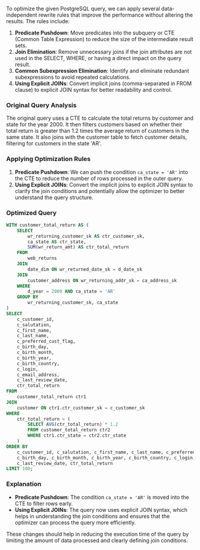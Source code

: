 To optimize the given PostgreSQL query, we can apply several data-independent rewrite rules that improve the performance without altering the results. The rules include:

1. **Predicate Pushdown**: Move predicates into the subquery or CTE (Common Table Expression) to reduce the size of the intermediate result sets.
2. **Join Elimination**: Remove unnecessary joins if the join attributes are not used in the SELECT, WHERE, or having a direct impact on the query result.
3. **Common Subexpression Elimination**: Identify and eliminate redundant subexpressions to avoid repeated calculations.
4. **Using Explicit JOINs**: Convert implicit joins (comma-separated in FROM clause) to explicit JOIN syntax for better readability and control.

### Original Query Analysis
The original query uses a CTE to calculate the total returns by customer and state for the year 2000. It then filters customers based on whether their total return is greater than 1.2 times the average return of customers in the same state. It also joins with the customer table to fetch customer details, filtering for customers in the state 'AR'.

### Applying Optimization Rules

1. **Predicate Pushdown**: We can push the condition `ca_state = 'AR'` into the CTE to reduce the number of rows processed in the outer query.
2. **Using Explicit JOINs**: Convert the implicit joins to explicit JOIN syntax to clarify the join conditions and potentially allow the optimizer to better understand the query structure.

### Optimized Query
```sql
WITH customer_total_return AS (
    SELECT 
        wr_returning_customer_sk AS ctr_customer_sk,
        ca_state AS ctr_state,
        SUM(wr_return_amt) AS ctr_total_return
    FROM 
        web_returns
    JOIN 
        date_dim ON wr_returned_date_sk = d_date_sk
    JOIN 
        customer_address ON wr_returning_addr_sk = ca_address_sk
    WHERE 
        d_year = 2000 AND ca_state = 'AR'
    GROUP BY 
        wr_returning_customer_sk, ca_state
)
SELECT 
    c_customer_id,
    c_salutation,
    c_first_name,
    c_last_name,
    c_preferred_cust_flag,
    c_birth_day,
    c_birth_month,
    c_birth_year,
    c_birth_country,
    c_login,
    c_email_address,
    c_last_review_date,
    ctr_total_return
FROM 
    customer_total_return ctr1
JOIN 
    customer ON ctr1.ctr_customer_sk = c_customer_sk
WHERE 
    ctr_total_return > (
        SELECT AVG(ctr_total_return) * 1.2
        FROM customer_total_return ctr2
        WHERE ctr1.ctr_state = ctr2.ctr_state
    )
ORDER BY 
    c_customer_id, c_salutation, c_first_name, c_last_name, c_preferred_cust_flag,
    c_birth_day, c_birth_month, c_birth_year, c_birth_country, c_login, c_email_address,
    c_last_review_date, ctr_total_return
LIMIT 100;
```

### Explanation
- **Predicate Pushdown**: The condition `ca_state = 'AR'` is moved into the CTE to filter rows early.
- **Using Explicit JOINs**: The query now uses explicit JOIN syntax, which helps in understanding the join conditions and ensures that the optimizer can process the query more efficiently.

These changes should help in reducing the execution time of the query by limiting the amount of data processed and clearly defining join conditions.